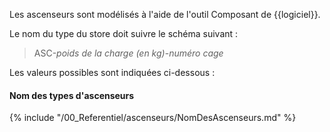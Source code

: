 Les ascenseurs sont modélisés à l'aide de l'outil Composant de {{logiciel}}.

Le nom du type du store doit suivre le schéma suivant :

> ASC-_poids de la charge (en kg)_-_numéro cage_

Les valeurs possibles sont indiquées ci-dessous :

#### Nom des types d'ascenseurs

{% include "/00_Referentiel/ascenseurs/NomDesAscenseurs.md" %}